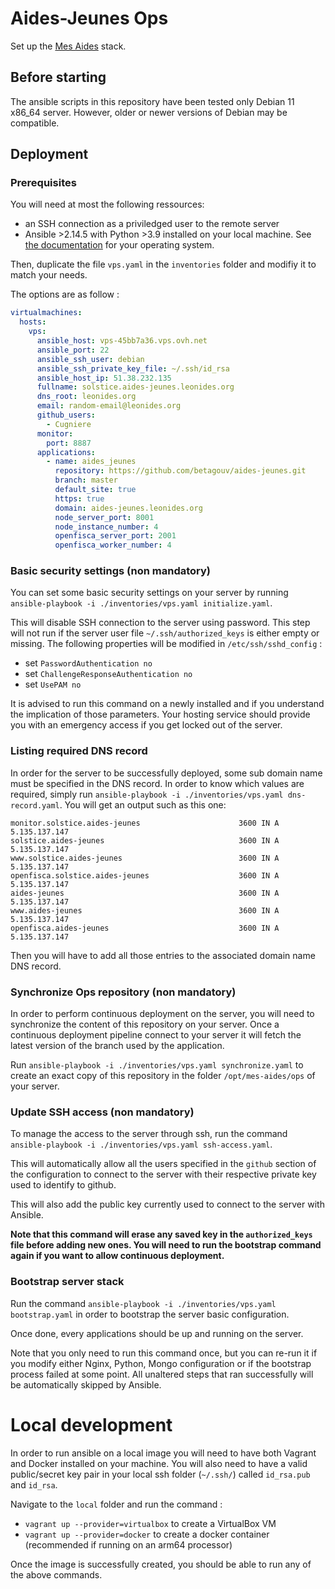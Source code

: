 # Aides-Jeunes Ops

Set up the [Mes Aides](https://mes-aides.1jeune1solution.beta.gouv.fr/) stack.

## Before starting

The ansible scripts in this repository have been tested only Debian 11 x86_64 server. However, older or newer versions of Debian may be compatible.

## Deployment

### Prerequisites

You will need at most the following ressources:
- an SSH connection as a priviledged user to the remote server
- Ansible >2.14.5 with Python >3.9 installed on your local machine. See [the documentation](https://docs.ansible.com/ansible/latest/installation_guide/intro_installation.html#installing-ansible-on-specific-operating-systems) for your operating system.

Then, duplicate the file `vps.yaml` in the `inventories` folder and modifiy it to match your needs.

The options are as follow :
```yaml
virtualmachines:
  hosts:
    vps:
      ansible_host: vps-45bb7a36.vps.ovh.net                             # The server adress  
      ansible_port: 22                                                   # The ssh port used to connect to the server
      ansible_ssh_user: debian                                           # The user name of the priviledged account on the server
      ansible_ssh_private_key_file: ~/.ssh/id_rsa                        # The path to the SSH key used to connect to the server
      ansible_host_ip: 51.38.232.135                                     # The ip of the server, used to generate DNS records
      fullname: solstice.aides-jeunes.leonides.org                       # 
      dns_root: leonides.org                                             # The root of domain name use by your server
      email: random-email@leonides.org                                   # The email used to register Certbot
      github_users:                                                      # The github users that will be able to connect to the server
        - Cugniere
      monitor:                                                           # If set, a monitoring service will be deployed on specified port
        port: 8887
      applications:                                                      # List all applications that will be deployed
        - name: aides_jeunes
          repository: https://github.com/betagouv/aides-jeunes.git
          branch: master
          default_site: true
          https: true
          domain: aides-jeunes.leonides.org
          node_server_port: 8001
          node_instance_number: 4
          openfisca_server_port: 2001
          openfisca_worker_number: 4
```

### Basic security settings (non mandatory)

You can set some basic security settings on your server by running `ansible-playbook -i ./inventories/vps.yaml initialize.yaml`.

This will disable SSH connection to the server using password. This step will not run if the server user file `~/.ssh/authorized_keys` is either empty or missing. The following properties will be modified in `/etc/ssh/sshd_config` :
- set `PasswordAuthentication no` 
- set `ChallengeResponseAuthentication no`
- set `UsePAM no`

It is advised to run this command on a newly installed and if you understand the implication of those parameters. Your hosting service should provide you with an emergency access if you get locked out of the server.

### Listing required DNS record

In order for the server to be successfully deployed, some sub domain name must be specified in the DNS record. In order to know which values are required, simply run `ansible-playbook -i ./inventories/vps.yaml dns-record.yaml`. You will get an output such as this one:
```
monitor.solstice.aides-jeunes                      3600 IN A 5.135.137.147
solstice.aides-jeunes                              3600 IN A 5.135.137.147
www.solstice.aides-jeunes                          3600 IN A 5.135.137.147
openfisca.solstice.aides-jeunes                    3600 IN A 5.135.137.147
aides-jeunes                                       3600 IN A 5.135.137.147
www.aides-jeunes                                   3600 IN A 5.135.137.147
openfisca.aides-jeunes                             3600 IN A 5.135.137.147
```

Then you will have to add all those entries to the associated domain name DNS record.

### Synchronize Ops repository (non mandatory)

In order to perform continuous deployment on the server, you will need to synchronize the content of this repository on your server. Once a continuous deployment pipeline connect to your server it will fetch the latest version of the branch used by the application.

Run `ansible-playbook -i ./inventories/vps.yaml synchronize.yaml` to create an exact copy of this repository in the folder `/opt/mes-aides/ops` of your server.

### Update SSH access (non mandatory)

To manage the access to the server through ssh, run the command `ansible-playbook -i ./inventories/vps.yaml ssh-access.yaml`.

This will automatically allow all the users specified in the `github` section of the configuration to connect to the server with their respective private key used to identify to github.

This will also add the public key currently used to connect to the server with Ansible.

**Note that this command will erase any saved key in the `authorized_keys` file before adding new ones. You will need to run the bootstrap command again if you want to allow continuous deployment.**

### Bootstrap server stack

Run the command `ansible-playbook -i ./inventories/vps.yaml bootstrap.yaml` in order to bootstrap the server basic configuration.

Once done, every applications should be up and running on the server.

Note that you only need to run this command once, but you can re-run it if you modify either Nginx, Python, Mongo configuration or if the bootstrap process failed at some point. All unaltered steps that ran successfully will be automatically skipped by Ansible.

# Local development

In order to run ansible on a local image you will need to have both Vagrant and Docker installed on your machine. You will also need to have a valid public/secret key pair in your local ssh folder (`~/.ssh/`) called `id_rsa.pub` and `id_rsa`.

Navigate to the `local` folder and run the command :
- `vagrant up --provider=virtualbox` to create a VirtualBox VM
- `vagrant up --provider=docker` to create a docker container (recommended if running on an arm64 processor)

Once the image is successfully created, you should be able to run any of the above commands.